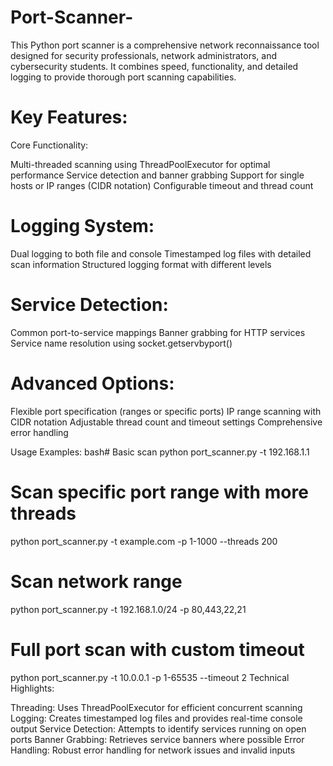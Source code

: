 # Port-Scanner-
This Python port scanner is a comprehensive network reconnaissance tool designed for security professionals, network administrators, and cybersecurity students. It combines speed, functionality, and detailed logging to provide thorough port scanning capabilities. 

# Key Features:
Core Functionality:

Multi-threaded scanning using ThreadPoolExecutor for optimal performance
Service detection and banner grabbing
Support for single hosts or IP ranges (CIDR notation)
Configurable timeout and thread count

# Logging System:

Dual logging to both file and console
Timestamped log files with detailed scan information
Structured logging format with different levels

# Service Detection:

Common port-to-service mappings
Banner grabbing for HTTP services
Service name resolution using socket.getservbyport()

# Advanced Options:

Flexible port specification (ranges or specific ports)
IP range scanning with CIDR notation
Adjustable thread count and timeout settings
Comprehensive error handling

Usage Examples:
bash# Basic scan
python port_scanner.py -t 192.168.1.1

# Scan specific port range with more threads
python port_scanner.py -t example.com -p 1-1000 --threads 200

# Scan network range
python port_scanner.py -t 192.168.1.0/24 -p 80,443,22,21

# Full port scan with custom timeout
python port_scanner.py -t 10.0.0.1 -p 1-65535 --timeout 2
Technical Highlights:

Threading: Uses ThreadPoolExecutor for efficient concurrent scanning
Logging: Creates timestamped log files and provides real-time console output
Service Detection: Attempts to identify services running on open ports
Banner Grabbing: Retrieves service banners where possible
Error Handling: Robust error handling for network issues and invalid inputs
